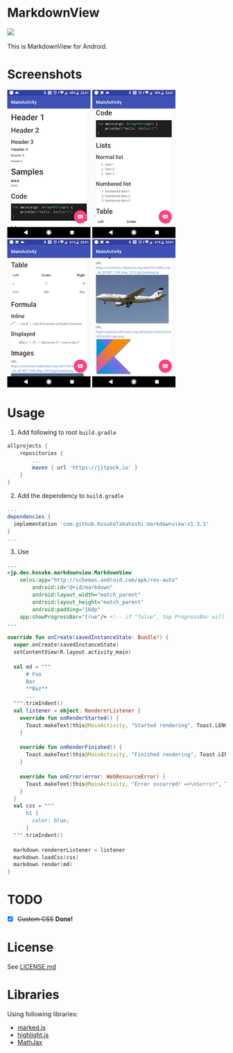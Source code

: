 # MarkdownView
[![](https://jitpack.io/v/KosukeTakahashi/markdownview.svg)](https://jitpack.io/#KosukeTakahashi/markdownview)

This is MarkdownView for Android.

# Screenshots
![img](images/1.png)
![img](images/2.png)
![img](images/3.png)
![img](images/4.png)

# Usage
1. Add following to root `build.gradle`
```groovy
allprojects {
	repositories {
		...
		maven { url 'https://jitpack.io' }
	}
}
```

2. Add the dependency to `build.gradle`
```groovy
...
dependencies {
  implementation 'com.github.KosukeTakahashi:markdownview:v1.3.1'
}
...
```

3. Use
```xml
...
<jp.dev.kosuke.markdownview.MarkdownView
	xmlns:app="http://schemas.android.com/apk/res-auto"
        android:id="@+id/markdown"
        android:layout_width="match_parent"
        android:layout_height="match_parent"
        android:padding="16dp"
	app:showProgressBar="true"/> <!-- if "false", top ProgressBar will not be shown. -->
...
```

```kotlin
override fun onCreate(savedInstanceState: Bundle?) {
  super.onCreate(savedInstanceState)
  setContentView(R.layout.activity_main)

  val md = """
      # Foo
      Bar
      **Baz**
      ...
  """.trimIndent()
  val listener = object: RendererListener {
    override fun onRenderStarted() {
      Toast.makeText(this@MainActivity, "Started rendering", Toast.LENGTH_SHORT).show()
    }
	    
    override fun onRenderFinished() {
      Toast.makeText(this@MainActivity, "Finished rendering", Toast.LENGTH_SHORT).show()
    }
	    
    override fun onError(error: WebResourceError) {
      Toast.makeText(this@MainActivity, "Error occurred! =>\n$error", Toast.LENGTH_LONG).show()
    }
  }
  val css = """
      h1 {
        color: blue;
      }
  """.trimIndent()
  
  markdown.rendererListener = listener
  markdown.loadCss(css)
  markdown.render(md)
}
```

# TODO
- [x] ~~Custom CSS~~ **Done!**

# License
See [LICENSE.md](LICENSE.md)

# Libraries
Using following libraries:
- [marked.js](https://github.com/markedjs/marked)
- [highlight.js](https://github.com/isagalaev/highlight.js)
- [MathJax](https://github.com/mathjax/MathJax)
